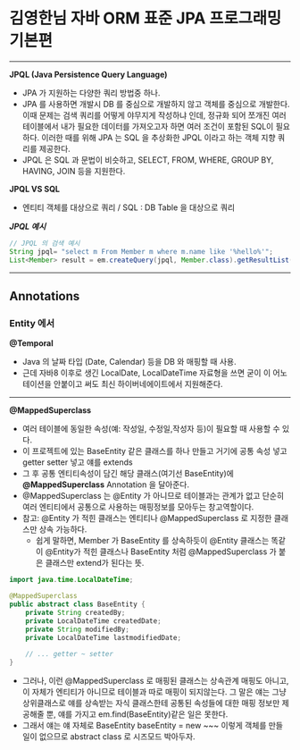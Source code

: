 # 김영한님 자바 ORM 표준 JPA 프로그래밍 기본편

---

**JPQL (Java Persistence Query Language)**
- JPA 가 지원하는 다양한 쿼리 방법중 하나.
- JPA 를 사용하면 개발시 DB 를 중심으로 개발하지 않고 객체를 중심으로 개발한다. 이때 문제는 검색 쿼리를 어떻게 야무지게 작성하냐 인데, 정규화 되어 쪼개진 여러 테이블에서 내가 필요한 데이터를 가져오고자 하면 여러 조건이 포함된 SQL이 필요하다. 이러한 때를 위해 JPA 는 SQL 을 추상화한 JPQL 이라고 하는 객체 지향 쿼리를 제공한다.
- JPQL 은 SQL 과 문법이 비슷하고, SELECT, FROM, WHERE, GROUP BY, HAVING, JOIN 등을 지원한다.


**JPQL VS SQL**
- 엔티티 객체를 대상으로 쿼리 / SQL : DB Table 을 대상으로 쿼리

***JPQL 예시***
```java
// JPQL 의 검색 예시
String jpql= "select m From Member m where m.name like '%hello%'";
List<Member> result = em.createQuery(jpql, Member.class).getResultList();
```

---

## Annotations

### Entity 에서
**@Temporal**
- Java 의 날짜 타입 (Date, Calendar) 등을 DB 와 매핑할 때 사용.
- 근데 자바8 이후로 생긴 LocalDate, LocalDateTime 자료형을 쓰면 굳이 이 어노테이션을 안붙이고 써도 최신 하이버네에이트에서 지원해준다.

---

**@MappedSuperclass**
- 여러 테이블에 동일한 속성(예: 작성일, 수정일,작성자 등)이 필요할 때 사용할 수 있다.
- 이 프로젝트에 있는 BaseEntity 같은 클래스를 하나 만들고 거기에 공통 속성 넣고 getter setter 넣고 얘를 extends
- 그 후 공통 엔티티속성이 담긴 해당 클래스(여기선 BaseEntity)에 **@MappedSuperclass** Annotation 을 달아준다.
- @MappedSuperclass 는 @Entity 가 아니므로 테이블과는 관계가 없고 단순히 여러 엔티티에서 공통으로 사용하는 매핑정보를 모아두는 창고역할이다.
- 참고: @Entity 가 적힌 클래스는 엔티티나 @MappedSuperclass 로 지정한 클래스만 상속 가능하다.
  - 쉽게 말하면, Member 가 BaseEntity 를 상속하듯이 @Entity 클래스는 똑같이 @Entity가 적힌 클래스나 BaseEntity 처럼 @MappedSuperclass 가 붙은 클래스만 extend가 된다는 뜻.
```java
import java.time.LocalDateTime;

@MappedSuperclass
public abstract class BaseEntity {
    private String createdBy;
    private LocalDateTime createdDate;
    private String modifiedBy;
    private LocalDateTime lastmodifiedDate;
    
    // ... getter ~ setter 
}
```
- 그러나, 이런 @MappedSuperclass 로 매핑된 클래스는 상속관계 매핑도 아니고, 이 자체가 엔티티가 아니므로 테이블과 따로 매핑이 되지않는다. 그 말은 얘는 그냥 상위클래스로 얘를 상속받는 자식 클래스한테 공통된 속성들에 대한 매핑 정보만 제공해줄 뿐, 얘를 가지고 em.find(BaseEntity)같은 일은 못한다.
- 그래서 얘는 얘 자체로 BaseEntity baseEntity = new ~~~ 이렇게 객체를 만들 일이 없으므로 abstract class 로 시즈모드 박아두자.
